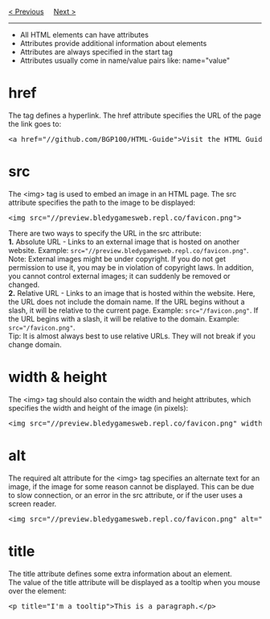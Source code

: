<a href="/HTML/Elements.md">&lt; Previous</a>
&nbsp;&nbsp;&nbsp;
<a href="/HTML/Heading.md">Next &gt;</a>
<hr>
<ul>
  <li>All HTML elements can have attributes</li>
  <li>Attributes provide additional information about elements</li>
  <li>Attributes are always specified in the start tag</li>
  <li>Attributes usually come in name/value pairs like: name="value"</li>
</ul>
<h1>href</h1>
The <a> tag defines a hyperlink. The href attribute specifies the URL of the page the link goes to:
<pre>&lt;a href="//github.com/BGP100/HTML-Guide"&gt;Visit the HTML Guide&lt;/a&gt;</pre>
<h1>src</h1>
The &lt;img&gt; tag is used to embed an image in an HTML page. The src attribute specifies the path to the image to be displayed:
<pre>&lt;img src="//preview.bledygamesweb.repl.co/favicon.png"&gt;</pre>
There are two ways to specify the URL in the src attribute:
<br>
<b>1.</b> Absolute URL - Links to an external image that is hosted on another website. Example: <code>src="//preview.bledygamesweb.repl.co/favicon.png"</code>.
<br>
Note: External images might be under copyright. If you do not get permission to use it, you may be in violation of copyright laws. In addition, you cannot control external images; it can suddenly be removed or changed.
<br>
<b>2.</b> Relative URL - Links to an image that is hosted within the website. Here, the URL does not include the domain name. If the URL begins without a slash, it will be relative to the current page. Example: <code>src="/favicon.png"</code>. If the URL begins with a slash, it will be relative to the domain. Example: <code>src="/favicon.png"</code>.
<br>
Tip: It is almost always best to use relative URLs. They will not break if you change domain.
<h1>width &amp; height</h1>
The &lt;img&gt; tag should also contain the width and height attributes, which specifies the width and height of the image (in pixels):
<pre>&lt;img src="//preview.bledygamesweb.repl.co/favicon.png" width="500" height="600"&gt;</pre>
<h1>alt</h1>
The required alt attribute for the &lt;img&gt; tag specifies an alternate text for an image, if the image for some reason cannot be displayed. This can be due to slow connection, or an error in the src attribute, or if the user uses a screen reader.
<pre>&lt;img src="//preview.bledygamesweb.repl.co/favicon.png" alt="BGP100 Image"&gt;</pre>
<h1>title</h1>
The title attribute defines some extra information about an element.
<br>
The value of the title attribute will be displayed as a tooltip when you mouse over the element:
<pre>&lt;p title="I'm a tooltip"&gt;This is a paragraph.&lt;/p&gt;</pre>
